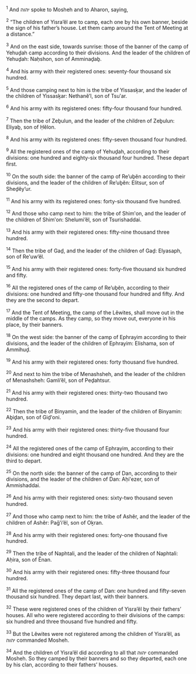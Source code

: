 <sup>1</sup> And יהוה spoke to Mosheh and to Aharon, saying,

<sup>2</sup> “The children of Yisra’ĕl are to camp, each one by his own banner, beside the sign of his father’s house. Let them camp around the Tent of Meeting at a distance.”

<sup>3</sup> And on the east side, towards sunrise: those of the banner of the camp of Yehuḏah camp according to their divisions. And the leader of the children of Yehuḏah: Naḥshon, son of Amminaḏaḇ.

<sup>4</sup> And his army with their registered ones: seventy-four thousand six hundred.

<sup>5</sup> And those camping next to him is the tribe of Yissasḵar, and the leader of the children of Yissasḵar: Nethanĕ’l, son of Tsu‛ar.

<sup>6</sup> And his army with its registered ones: fifty-four thousand four hundred.

<sup>7</sup> Then the tribe of Zeḇulun, and the leader of the children of Zeḇulun: Eliyaḇ, son of Ḥĕlon.

<sup>8</sup> And his army with its registered ones: fifty-seven thousand four hundred.

<sup>9</sup> All the registered ones of the camp of Yehuḏah, according to their divisions: one hundred and eighty-six thousand four hundred. These depart first.

<sup>10</sup> On the south side: the banner of the camp of Re’uḇĕn according to their divisions, and the leader of the children of Re’uḇĕn: Elitsur, son of Sheḏĕy’ur.

<sup>11</sup> And his army with its registered ones: forty-six thousand five hundred.

<sup>12</sup> And those who camp next to him: the tribe of Shim‛on, and the leader of the children of Shim‛on: Shelumi’ĕl, son of Tsurishaddai.

<sup>13</sup> And his army with their registered ones: fifty-nine thousand three hundred.

<sup>14</sup> Then the tribe of Gaḏ, and the leader of the children of Gaḏ: Elyasaph, son of Re‛uw’ĕl.

<sup>15</sup> And his army with their registered ones: forty-five thousand six hundred and fifty.

<sup>16</sup> All the registered ones of the camp of Re’uḇĕn, according to their divisions: one hundred and fifty-one thousand four hundred and fifty. And they are the second to depart.

<sup>17</sup> And the Tent of Meeting, the camp of the Lĕwites, shall move out in the middle of the camps. As they camp, so they move out, everyone in his place, by their banners.

<sup>18</sup> On the west side: the banner of the camp of Ephrayim according to their divisions, and the leader of the children of Ephrayim: Elishama, son of Ammihuḏ.

<sup>19</sup> And his army with their registered ones: forty thousand five hundred.

<sup>20</sup> And next to him the tribe of Menashsheh, and the leader of the children of Menashsheh: Gamli’ĕl, son of Peḏahtsur.

<sup>21</sup> And his army with their registered ones: thirty-two thousand two hundred.

<sup>22</sup> Then the tribe of Binyamin, and the leader of the children of Binyamin: Aḇiḏan, son of Giḏ‛oni.

<sup>23</sup> And his army with their registered ones: thirty-five thousand four hundred.

<sup>24</sup> All the registered ones of the camp of Ephrayim, according to their divisions: one hundred and eight thousand one hundred. And they are the third to depart.

<sup>25</sup> On the north side: the banner of the camp of Dan, according to their divisions, and the leader of the children of Dan: Aḥi‛ezer, son of Ammishaddai.

<sup>26</sup> And his army with their registered ones: sixty-two thousand seven hundred.

<sup>27</sup> And those who camp next to him: the tribe of Ashĕr, and the leader of the children of Ashĕr: Paḡ‛i’ĕl, son of Oḵran.

<sup>28</sup> And his army with their registered ones: forty-one thousand five hundred.

<sup>29</sup> Then the tribe of Naphtali, and the leader of the children of Naphtali: Aḥira, son of Ĕnan.

<sup>30</sup> And his army with their registered ones: fifty-three thousand four hundred.

<sup>31</sup> All the registered ones of the camp of Dan: one hundred and fifty-seven thousand six hundred. They depart last, with their banners.

<sup>32</sup> These were registered ones of the children of Yisra’ĕl by their fathers’ houses. All who were registered according to their divisions of the camps: six hundred and three thousand five hundred and fifty.

<sup>33</sup> But the Lĕwites were not registered among the children of Yisra’ĕl, as יהוה commanded Mosheh.

<sup>34</sup> And the children of Yisra’ĕl did according to all that יהוה commanded Mosheh. So they camped by their banners and so they departed, each one by his clan, according to their fathers’ houses.


